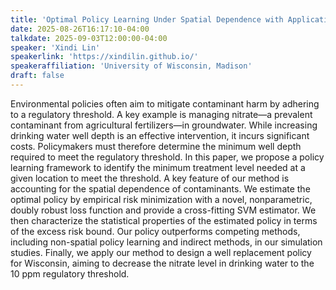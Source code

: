 ```yaml
---
title: 'Optimal Policy Learning Under Spatial Dependence with Applications to Groundwater in Wisconsin'
date: 2025-08-26T16:17:10-04:00
talkdate: 2025-09-03T12:00:00-04:00
speaker: 'Xindi Lin'
speakerlink: 'https://xindilin.github.io/'
speakeraffiliation: 'University of Wisconsin, Madison'
draft: false
---
```


Environmental policies often aim to mitigate contaminant harm by adhering to a regulatory threshold. A key example is managing nitrate—a prevalent contaminant from agricultural fertilizers—in groundwater. While increasing drinking water well depth is an effective intervention, it incurs significant costs. Policymakers must therefore determine the minimum well depth required to meet the regulatory threshold. In this paper, we propose a policy learning framework to identify the minimum treatment level needed at a given location to meet the threshold. A key feature of our method is accounting for the spatial dependence of contaminants. We estimate the optimal policy by empirical risk minimization with a novel, nonparametric, doubly robust loss function and provide a cross-fitting SVM estimator. We then characterize the statistical properties of the estimated policy in terms of the excess risk bound. Our policy outperforms competing methods, including non-spatial policy learning and indirect methods, in our simulation studies. Finally, we apply our method to design a well replacement policy for Wisconsin, aiming to decrease the nitrate level in drinking water to the 10 ppm regulatory threshold.
